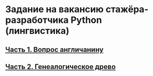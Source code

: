 # Задание на вакансию стажёра-разработчика Python (лингвистика)

## [Часть 1. Вопрос англичанину](Task1/README.md)

## [Часть 2. Генеалогическое древо](Task2/README.md)